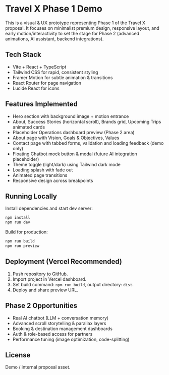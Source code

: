 # Travel X Phase 1 Demo

This is a visual & UX prototype representing Phase 1 of the Travel X proposal. It focuses on minimalist premium design, responsive layout, and early motion/interactivity to set the stage for Phase 2 (advanced animations, AI assistant, backend integrations).

## Tech Stack
- Vite + React + TypeScript
- Tailwind CSS for rapid, consistent styling
- Framer Motion for subtle animation & transitions
- React Router for page navigation
- Lucide React for icons

## Features Implemented
- Hero section with background image + motion entrance
- About, Success Stories (horizontal scroll), Brands grid, Upcoming Trips animated cards
- Placeholder Operations dashboard preview (Phase 2 area)
- About page with Vision, Goals & Objectives, Values
- Contact page with tabbed forms, validation and loading feedback (demo only)
- Floating Chatbot mock button & modal (future AI integration placeholder)
- Theme toggle (light/dark) using Tailwind dark mode
- Loading splash with fade out
- Animated page transitions
- Responsive design across breakpoints

## Running Locally
Install dependencies and start dev server:

```bash
npm install
npm run dev
```

Build for production:
```bash
npm run build
npm run preview
```

## Deployment (Vercel Recommended)
1. Push repository to GitHub.
2. Import project in Vercel dashboard.
3. Set build command: `npm run build`, output directory: `dist`.
4. Deploy and share preview URL.

## Phase 2 Opportunities
- Real AI chatbot (LLM + conversation memory)
- Advanced scroll storytelling & parallax layers
- Booking & destination management dashboards
- Auth & role-based access for partners
- Performance tuning (image optimization, code-splitting)

## License
Demo / internal proposal asset.

